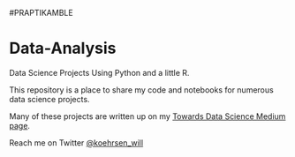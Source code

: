 #PRAPTIKAMBLE
# Data-Analysis
Data Science Projects Using Python and a little R. 

This repository is a place to share my code and notebooks for numerous data science projects.

Many of these projects are written up on my [Towards Data Science Medium page](https://medium.com/@williamkoehrsen). 

Reach me on Twitter [@koehrsen_will](https://twitter.com/@koehrsen_will)
